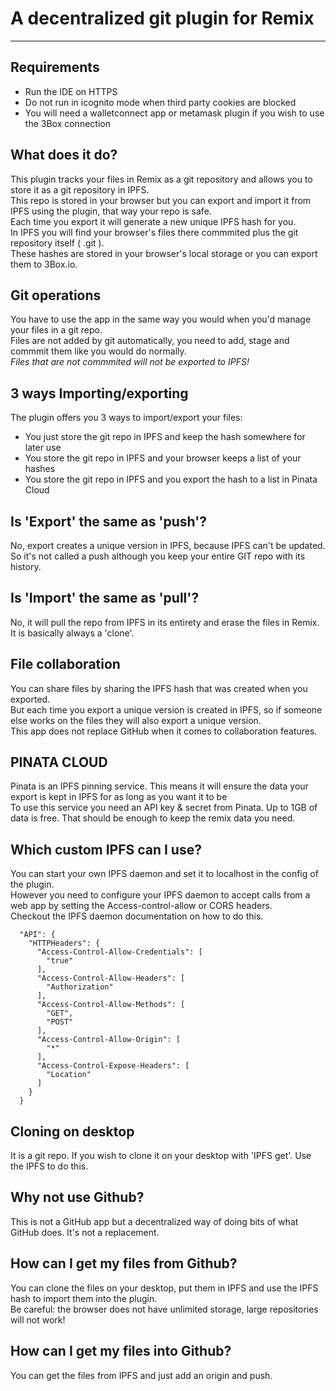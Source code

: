 # A decentralized git plugin for Remix
______________________________________

## Requirements

- Run the IDE on HTTPS
- Do not run in icognito mode when third party cookies are blocked
- You will need a walletconnect app or metamask plugin if you wish to use the 3Box connection

## What does it do?

This plugin tracks your files in Remix as a git repository and allows you to store it as a git repository in IPFS.<br>
This repo is stored in your browser but you can export and import it from IPFS using the plugin, that way your repo is safe.<br>
Each time you export it will generate a new unique IPFS hash for you.<br>
In IPFS you will find your browser's files there commmited plus the git repository itself ( .git ).<br>
These hashes are stored in your browser's local storage or you can export them to 3Box.io.<br>

## Git operations

You have to use the app in the same way you would when you'd manage your files in a git repo.<br>
Files are not added by git automatically, you need to add, stage and commmit them like you would do normally.<br>
*Files that are not commmited will not be exported to IPFS!*

## 3 ways Importing/exporting

The plugin offers you 3 ways to import/export your files:
- You just store the git repo in IPFS and keep the hash somewhere for later use
- You store the git repo in IPFS and your browser keeps a list of your hashes
- You store the git repo in IPFS and you export the hash to a list in Pinata Cloud

## Is 'Export' the same as 'push'?

No, export creates a unique version in IPFS, because IPFS can't be updated.<br>So it's not called a push
although you keep your entire GIT repo with its history.

## Is 'Import' the same as 'pull'?

No, it will pull the repo from IPFS in its entirety and erase the files in Remix. It is basically always a 'clone'.


## File collaboration

You can share files by sharing the IPFS hash that was created when you exported.<br>
But each time you export a unique version is created in IPFS, so if someone else works on the files they will also export a unique version.<br>
This app does not replace GitHub when it comes to collaboration features.
## PINATA CLOUD

Pinata is an IPFS pinning service. This means it will ensure the data your export is kept in IPFS for as long as you want it to be<br>
To use this service you need an API key & secret from Pinata. Up to 1GB of data is free. That should be enough to keep the remix data you need.<br>

## Which custom IPFS can I use?

You can start your own IPFS daemon and set it to localhost in the config of the plugin.<br>
However you need to configure your IPFS daemon to accept calls from a web app by setting the Access-control-allow or CORS headers.<br>
Checkout the IPFS daemon documentation on how to do this.<br>

```
  "API": {
    "HTTPHeaders": {
      "Access-Control-Allow-Credentials": [
        "true"
      ],
      "Access-Control-Allow-Headers": [
        "Authorization"
      ],
      "Access-Control-Allow-Methods": [
        "GET",
        "POST"
      ],
      "Access-Control-Allow-Origin": [
        "*"
      ],
      "Access-Control-Expose-Headers": [
        "Location"
      ]
    }
  }
```

## Cloning on desktop

It is a git repo. If you wish to clone it on your desktop with 'IPFS get'. Use the IPFS to do this.

## Why not use Github?

This is not a GitHub app but a decentralized way of doing bits of what GitHub does. It's not a replacement.
## How can I get my files from Github?

You can clone the files on your desktop, put them in IPFS and use the IPFS hash to import them into the plugin.<br>
Be careful: the browser does not have unlimited storage, large repositories will not work!

## How can I get my files into Github?

You can get the files from IPFS and just add an origin and push.<br>





